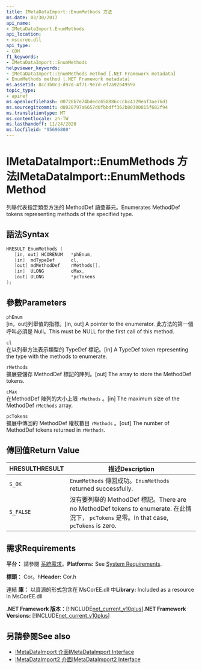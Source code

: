 ```yaml
---
title: IMetaDataImport::EnumMethods 方法
ms.date: 03/30/2017
api_name:
- IMetaDataImport.EnumMethods
api_location:
- mscoree.dll
api_type:
- COM
f1_keywords:
- IMetaDataImport::EnumMethods
helpviewer_keywords:
- IMetaDataImport::EnumMethods method [.NET Framework metadata]
- EnumMethods method [.NET Framework metadata]
ms.assetid: 8cc3b0c3-d97d-4f71-9e7d-ef2a92b4959a
topic_type:
- apiref
ms.openlocfilehash: 00726b7e74bdedc658886cccbc4329eaf3ae76d1
ms.sourcegitcommit: d8020797a6657d0fbbdff362b80300815f682f94
ms.translationtype: MT
ms.contentlocale: zh-TW
ms.lasthandoff: 11/24/2020
ms.locfileid: "95696800"
---
```

# <a name="imetadataimportenummethods-method"></a><span data-ttu-id="261a1-102">IMetaDataImport::EnumMethods 方法</span><span class="sxs-lookup"><span data-stu-id="261a1-102">IMetaDataImport::EnumMethods Method</span></span>

<span data-ttu-id="261a1-103">列舉代表指定類型方法的 MethodDef 語彙基元。</span><span class="sxs-lookup"><span data-stu-id="261a1-103">Enumerates MethodDef tokens representing methods of the specified type.</span></span>  
  
## <a name="syntax"></a><span data-ttu-id="261a1-104">語法</span><span class="sxs-lookup"><span data-stu-id="261a1-104">Syntax</span></span>  
  
```cpp  
HRESULT EnumMethods (  
   [in, out] HCORENUM   *phEnum,
   [in]  mdTypeDef      cl,
   [out] mdMethodDef    rMethods[],
   [in]  ULONG          cMax,
   [out] ULONG          *pcTokens  
);  
```  
  
## <a name="parameters"></a><span data-ttu-id="261a1-105">參數</span><span class="sxs-lookup"><span data-stu-id="261a1-105">Parameters</span></span>  

 `phEnum`  
 <span data-ttu-id="261a1-106">[in，out]列舉值的指標。</span><span class="sxs-lookup"><span data-stu-id="261a1-106">[in, out] A pointer to the enumerator.</span></span> <span data-ttu-id="261a1-107">此方法的第一個呼叫必須是 Null。</span><span class="sxs-lookup"><span data-stu-id="261a1-107">This must be NULL for the first call of this method.</span></span>  
  
 `cl`  
 <span data-ttu-id="261a1-108">在以列舉方法表示類型的 TypeDef 標記。</span><span class="sxs-lookup"><span data-stu-id="261a1-108">[in] A TypeDef token representing the type with the methods to enumerate.</span></span>  
  
 `rMethods`  
 <span data-ttu-id="261a1-109">擴展要儲存 MethodDef 標記的陣列。</span><span class="sxs-lookup"><span data-stu-id="261a1-109">[out] The array to store the MethodDef tokens.</span></span>  
  
 `cMax`  
 <span data-ttu-id="261a1-110">在MethodDef 陣列的大小上限 `rMethods` 。</span><span class="sxs-lookup"><span data-stu-id="261a1-110">[in] The maximum size of the MethodDef `rMethods` array.</span></span>  
  
 `pcTokens`  
 <span data-ttu-id="261a1-111">擴展中傳回的 MethodDef 權杖數目 `rMethods` 。</span><span class="sxs-lookup"><span data-stu-id="261a1-111">[out] The number of MethodDef tokens returned in `rMethods`.</span></span>  
  
## <a name="return-value"></a><span data-ttu-id="261a1-112">傳回值</span><span class="sxs-lookup"><span data-stu-id="261a1-112">Return Value</span></span>  
  
|<span data-ttu-id="261a1-113">HRESULT</span><span class="sxs-lookup"><span data-stu-id="261a1-113">HRESULT</span></span>|<span data-ttu-id="261a1-114">描述</span><span class="sxs-lookup"><span data-stu-id="261a1-114">Description</span></span>|  
|-------------|-----------------|  
|`S_OK`|<span data-ttu-id="261a1-115">`EnumMethods` 傳回成功。</span><span class="sxs-lookup"><span data-stu-id="261a1-115">`EnumMethods` returned successfully.</span></span>|  
|`S_FALSE`|<span data-ttu-id="261a1-116">沒有要列舉的 MethodDef 標記。</span><span class="sxs-lookup"><span data-stu-id="261a1-116">There are no MethodDef tokens to enumerate.</span></span> <span data-ttu-id="261a1-117">在此情況下， `pcTokens` 是零。</span><span class="sxs-lookup"><span data-stu-id="261a1-117">In that case, `pcTokens` is zero.</span></span>|  
  
## <a name="requirements"></a><span data-ttu-id="261a1-118">需求</span><span class="sxs-lookup"><span data-stu-id="261a1-118">Requirements</span></span>  

 <span data-ttu-id="261a1-119">**平台：** 請參閱 [系統需求](../../get-started/system-requirements.md)。</span><span class="sxs-lookup"><span data-stu-id="261a1-119">**Platforms:** See [System Requirements](../../get-started/system-requirements.md).</span></span>  
  
 <span data-ttu-id="261a1-120">**標頭：** Cor。h</span><span class="sxs-lookup"><span data-stu-id="261a1-120">**Header:** Cor.h</span></span>  
  
 <span data-ttu-id="261a1-121">連結 **庫：** 以資源的形式包含在 MsCorEE.dll 中</span><span class="sxs-lookup"><span data-stu-id="261a1-121">**Library:** Included as a resource in MsCorEE.dll</span></span>  
  
 <span data-ttu-id="261a1-122">**.NET Framework 版本：**[!INCLUDE[net_current_v10plus](../../../../includes/net-current-v10plus-md.md)]</span><span class="sxs-lookup"><span data-stu-id="261a1-122">**.NET Framework Versions:** [!INCLUDE[net_current_v10plus](../../../../includes/net-current-v10plus-md.md)]</span></span>  
  
## <a name="see-also"></a><span data-ttu-id="261a1-123">另請參閱</span><span class="sxs-lookup"><span data-stu-id="261a1-123">See also</span></span>

- [<span data-ttu-id="261a1-124">IMetaDataImport 介面</span><span class="sxs-lookup"><span data-stu-id="261a1-124">IMetaDataImport Interface</span></span>](imetadataimport-interface.md)
- [<span data-ttu-id="261a1-125">IMetaDataImport2 介面</span><span class="sxs-lookup"><span data-stu-id="261a1-125">IMetaDataImport2 Interface</span></span>](imetadataimport2-interface.md)
